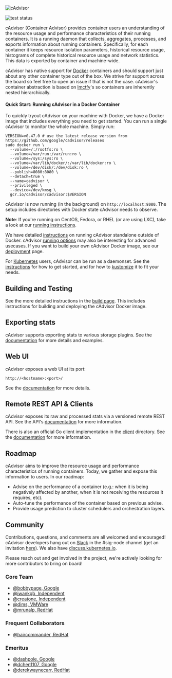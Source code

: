 ![cAdvisor](logo.png "cAdvisor")

![test status](https://github.com/google/cadvisor/workflows/Test/badge.svg)

cAdvisor (Container Advisor) provides container users an understanding of the resource usage and performance characteristics of their running containers. It is a running daemon that collects, aggregates, processes, and exports information about running containers. Specifically, for each container it keeps resource isolation parameters, historical resource usage, histograms of complete historical resource usage and network statistics. This data is exported by container and machine-wide.

cAdvisor has native support for [Docker](https://github.com/docker/docker) containers and should support just about any other container type out of the box. We strive for support across the board so feel free to open an issue if that is not the case. cAdvisor's container abstraction is based on [lmctfy](https://github.com/google/lmctfy)'s so containers are inherently nested hierarchically.

#### Quick Start: Running cAdvisor in a Docker Container

To quickly tryout cAdvisor on your machine with Docker, we have a Docker image that includes everything you need to get started. You can run a single cAdvisor to monitor the whole machine. Simply run:

```
VERSION=v0.47.0 # use the latest release version from https://github.com/google/cadvisor/releases
sudo docker run \
  --volume=/:/rootfs:ro \
  --volume=/var/run:/var/run:ro \
  --volume=/sys:/sys:ro \
  --volume=/var/lib/docker/:/var/lib/docker:ro \
  --volume=/dev/disk/:/dev/disk:ro \
  --publish=8080:8080 \
  --detach=true \
  --name=cadvisor \
  --privileged \
  --device=/dev/kmsg \
  gcr.io/cadvisor/cadvisor:$VERSION
```

cAdvisor is now running (in the background) on `http://localhost:8080`. The setup includes directories with Docker state cAdvisor needs to observe.

**Note**: If you're running on CentOS, Fedora, or RHEL (or are using LXC), take a look at our [running instructions](docs/running.md).

We have detailed [instructions](docs/running.md#standalone) on running cAdvisor standalone outside of Docker. cAdvisor [running options](docs/runtime_options.md) may also be interesting for advanced usecases. If you want to build your own cAdvisor Docker image, see our [deployment](docs/deploy.md) page.

For [Kubernetes](https://github.com/kubernetes/kubernetes) users, cAdvisor can be run as a daemonset. See the [instructions](deploy/kubernetes) for how to get started, and for how to [kustomize](https://github.com/kubernetes-sigs/kustomize#kustomize) it to fit your needs.

## Building and Testing

See the more detailed instructions in the [build page](docs/development/build.md). This includes instructions for building and deploying the cAdvisor Docker image.

## Exporting stats

cAdvisor supports exporting stats to various storage plugins. See the [documentation](docs/storage/README.md) for more details and examples.

## Web UI

cAdvisor exposes a web UI at its port:

`http://<hostname>:<port>/`

See the [documentation](docs/web.md) for more details.

## Remote REST API & Clients

cAdvisor exposes its raw and processed stats via a versioned remote REST API. See the API's [documentation](docs/api.md) for more information.

There is also an official Go client implementation in the [client](client/) directory. See the [documentation](docs/clients.md) for more information.

## Roadmap

cAdvisor aims to improve the resource usage and performance characteristics of running containers. Today, we gather and expose this information to users. In our roadmap:

- Advise on the performance of a container (e.g.: when it is being negatively affected by another, when it is not receiving the resources it requires, etc).
- Auto-tune the performance of the container based on previous advise.
- Provide usage prediction to cluster schedulers and orchestration layers.

## Community

Contributions, questions, and comments are all welcomed and encouraged! cAdvisor developers hang out on [Slack](https://kubernetes.slack.com) in the #sig-node channel (get an invitation [here](http://slack.kubernetes.io/)). We also have [discuss.kubernetes.io](https://discuss.kubernetes.io/).

Please reach out and get involved in the project, we're actively looking for more contributors to bring on board!

### Core Team
* [@bobbypage, Google](https://github.com/bobbypage)
* [@iwankgb, Independent](https://github.com/iwankgb)
* [@creatone, Independent](https://github.com/creatone)
* [@dims, VMWare](https://github.com/dims)
* [@mrunalp, RedHat](https://github.com/mrunalp)

### Frequent Collaborators
* [@haircommander, RedHat](https://github.com/haircommander)

### Emeritus
* [@dashpole, Google](https://github.com/dashpole)
* [@dchen1107, Google](https://github.com/dchen1107)
* [@derekwaynecarr, RedHat](https://github.com/derekwaynecarr)
